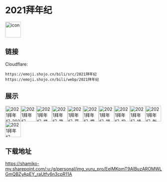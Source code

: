 # 2021拜年纪
<img src="https://emoji.shojo.cn/bili/src/2021拜年纪/icon.png" width="50" height="50" alt="icon">

## 链接
Cloudflare:
```
https://emoji.shojo.cn/bili/src/2021拜年纪
https://emoji.shojo.cn/bili/webp/2021拜年纪
```
## 展示
<img src="https://emoji.shojo.cn/bili/src/2021拜年纪/2021拜年纪-2021.png" width="50" height="50" alt="2021拜年纪-2021"><img src="https://emoji.shojo.cn/bili/src/2021拜年纪/2021拜年纪-AWSL.png" width="50" height="50" alt="2021拜年纪-AWSL"><img src="https://emoji.shojo.cn/bili/src/2021拜年纪/2021拜年纪-棒.png" width="50" height="50" alt="2021拜年纪-棒"><img src="https://emoji.shojo.cn/bili/src/2021拜年纪/2021拜年纪-笑.png" width="50" height="50" alt="2021拜年纪-笑"><img src="https://emoji.shojo.cn/bili/src/2021拜年纪/2021拜年纪-草.png" width="50" height="50" alt="2021拜年纪-草"><img src="https://emoji.shojo.cn/bili/src/2021拜年纪/2021拜年纪-嘲笑.png" width="50" height="50" alt="2021拜年纪-嘲笑"><img src="https://emoji.shojo.cn/bili/src/2021拜年纪/2021拜年纪-福.png" width="50" height="50" alt="2021拜年纪-福"><img src="https://emoji.shojo.cn/bili/src/2021拜年纪/2021拜年纪-投币.png" width="50" height="50" alt="2021拜年纪-投币"><img src="https://emoji.shojo.cn/bili/src/2021拜年纪/2021拜年纪-哇.png" width="50" height="50" alt="2021拜年纪-哇"><img src="https://emoji.shojo.cn/bili/src/2021拜年纪/2021拜年纪-新年快乐.png" width="50" height="50" alt="2021拜年纪-新年快乐"><img src="https://emoji.shojo.cn/bili/src/2021拜年纪/2021拜年纪-一般.png" width="50" height="50" alt="2021拜年纪-一般">

## 下载地址

https://shamiko-my.sharepoint.com/:u:/g/personal/img_yuru_pro/EelMKpmT9AlBuzAROMWLGmQBZyApEY_raUtfv6n3cpR11A